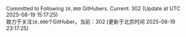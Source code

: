 Committed to Following `10,000` GitHubers. Current: <!-- FOLLOWING_COUNT -->302<!-- FOLLOWING_COUNT --> (Update at UTC <!-- LAST_UPDATED -->2025-08-19 15:17:25<!-- LAST_UPDATED -->)<br>
致力于关注`10,000`个GitHuber。当前：<!-- FOLLOWING_COUNT -->302<!-- FOLLOWING_COUNT --> (更新于北京时间 <!-- LAST_UPDATED_CST -->2025-08-19 23:17:25<!-- LAST_UPDATED_CST -->)
